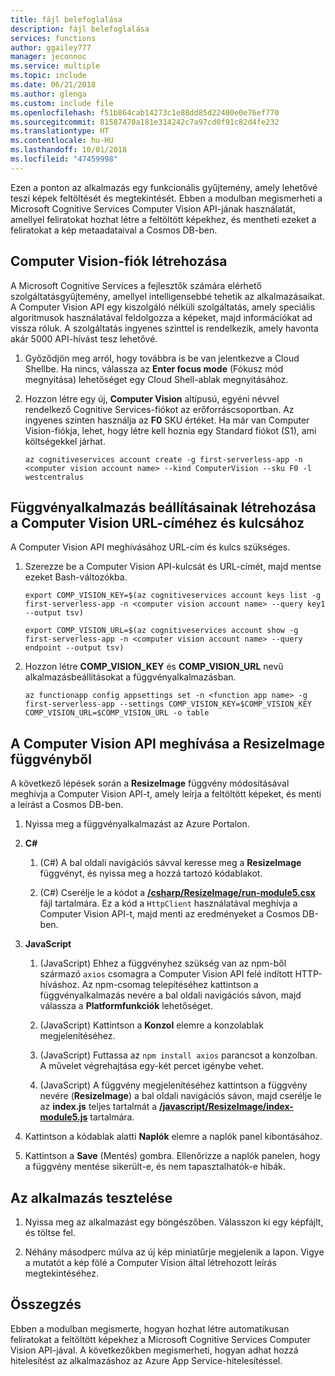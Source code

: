 ```yaml
---
title: fájl belefoglalása
description: fájl belefoglalása
services: functions
author: ggailey777
manager: jeconnoc
ms.service: multiple
ms.topic: include
ms.date: 06/21/2018
ms.author: glenga
ms.custom: include file
ms.openlocfilehash: f51b864cab14273c1e88dd85d22400e0e76ef770
ms.sourcegitcommit: 81587470a181e314242c7a97cd0f91c82d4fe232
ms.translationtype: HT
ms.contentlocale: hu-HU
ms.lasthandoff: 10/01/2018
ms.locfileid: "47459998"
---
```

Ezen a ponton az alkalmazás egy funkcionális gyűjtemény, amely lehetővé teszi képek feltöltését és megtekintését. Ebben a modulban megismerheti a Microsoft Cognitive Services Computer Vision API-jának használatát, amellyel feliratokat hozhat létre a feltöltött képekhez, és mentheti ezeket a feliratokat a kép metaadataival a Cosmos DB-ben.

## <a name="create-a-computer-vision-account"></a>Computer Vision-fiók létrehozása

A Microsoft Cognitive Services a fejlesztők számára elérhető szolgáltatásgyűjtemény, amellyel intelligensebbé tehetik az alkalmazásaikat. A Computer Vision API egy kiszolgáló nélküli szolgáltatás, amely speciális algoritmusok használatával feldolgozza a képeket, majd információkat ad vissza róluk. A szolgáltatás ingyenes szinttel is rendelkezik, amely havonta akár 5000 API-hívást tesz lehetővé.

1. Győződjön meg arról, hogy továbbra is be van jelentkezve a Cloud Shellbe. Ha nincs, válassza az **Enter focus mode** (Fókusz mód megnyitása) lehetőséget egy Cloud Shell-ablak megnyitásához. 

1. Hozzon létre egy új, **Computer Vision** altípusú, egyéni névvel rendelkező Cognitive Services-fiókot az erőforráscsoportban. Az ingyenes szinten használja az **F0** SKU értéket. Ha már van Computer Vision-fiókja, lehet, hogy létre kell hoznia egy Standard fiókot (S1), ami költségekkel járhat.

    ```azurecli
    az cognitiveservices account create -g first-serverless-app -n <computer vision account name> --kind ComputerVision --sku F0 -l westcentralus
    ```


## <a name="create-function-app-settings-for-computer-vision-url-and-key"></a>Függvényalkalmazás beállításainak létrehozása a Computer Vision URL-címéhez és kulcsához

A Computer Vision API meghívásához URL-cím és kulcs szükséges.

1. Szerezze be a Computer Vision API-kulcsát és URL-címét, majd mentse ezeket Bash-változókba.

    ```azurecli
    export COMP_VISION_KEY=$(az cognitiveservices account keys list -g first-serverless-app -n <computer vision account name> --query key1 --output tsv)
    ```
    ```azurecli
    export COMP_VISION_URL=$(az cognitiveservices account show -g first-serverless-app -n <computer vision account name> --query endpoint --output tsv)
    ```

1. Hozzon létre **COMP_VISION_KEY** és **COMP_VISION_URL** nevű alkalmazásbeállításokat a függvényalkalmazásban.

    ```azurecli
    az functionapp config appsettings set -n <function app name> -g first-serverless-app --settings COMP_VISION_KEY=$COMP_VISION_KEY COMP_VISION_URL=$COMP_VISION_URL -o table
    ```


## <a name="call-computer-vision-api-from-resizeimage-function"></a>A Computer Vision API meghívása a ResizeImage függvényből

A következő lépések során a **ResizeImage** függvény módosításával meghívja a Computer Vision API-t, amely leírja a feltöltött képeket, és menti a leírást a Cosmos DB-ben.

1. Nyissa meg a függvényalkalmazást az Azure Portalon.

1. **C#**

    1. (C#) A bal oldali navigációs sávval keresse meg a **ResizeImage** függvényt, és nyissa meg a hozzá tartozó kódablakot.

    1. (C#) Cserélje le a kódot a [**/csharp/ResizeImage/run-module5.csx**](https://raw.githubusercontent.com/Azure-Samples/functions-first-serverless-web-application/master/csharp/ResizeImage/run-module5.csx) fájl tartalmára. Ez a kód a `HttpClient` használatával meghívja a Computer Vision API-t, majd menti az eredményeket a Cosmos DB-ben.

1. **JavaScript**

    1. (JavaScript) Ehhez a függvényhez szükség van az npm-ből származó `axios` csomagra a Computer Vision API felé indított HTTP-híváshoz. Az npm-csomag telepítéséhez kattintson a függvényalkalmazás nevére a bal oldali navigációs sávon, majd válassza a **Platformfunkciók** lehetőséget.

    1. (JavaScript) Kattintson a **Konzol** elemre a konzolablak megjelenítéséhez.

    1. (JavaScript) Futtassa az `npm install axios` parancsot a konzolban. A művelet végrehajtása egy-két percet igénybe vehet.

    1. (JavaScript) A függvény megjelenítéséhez kattintson a függvény nevére (**ResizeImage**) a bal oldali navigációs sávon, majd cserélje le az **index.js** teljes tartalmát a [**/javascript/ResizeImage/index-module5.js**](https://raw.githubusercontent.com/Azure-Samples/functions-first-serverless-web-application/master/javascript/ResizeImage/index-module5.js) tartalmára.

1. Kattintson a kódablak alatti **Naplók** elemre a naplók panel kibontásához.

1. Kattintson a **Save** (Mentés) gombra. Ellenőrizze a naplók panelen, hogy a függvény mentése sikerült-e, és nem tapasztalhatók-e hibák.


## <a name="test-the-application"></a>Az alkalmazás tesztelése

1. Nyissa meg az alkalmazást egy böngészőben. Válasszon ki egy képfájlt, és töltse fel.

1. Néhány másodperc múlva az új kép miniatűrje megjelenik a lapon. Vigye a mutatót a kép fölé a Computer Vision által létrehozott leírás megtekintéséhez.


## <a name="summary"></a>Összegzés

Ebben a modulban megismerte, hogyan hozhat létre automatikusan feliratokat a feltöltött képekhez a Microsoft Cognitive Services Computer Vision API-jával. A következőkben megismerheti, hogyan adhat hozzá hitelesítést az alkalmazáshoz az Azure App Service-hitelesítéssel.
